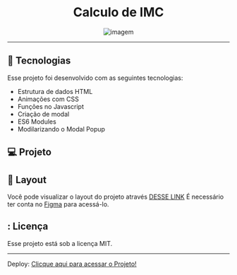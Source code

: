 <h1 align="center"> Calculo de IMC </h1>

<p align="center">
  <img alt="imagem" src=./assets/calculoIMC.png>
</p>

---

## 🚀 Tecnologias

Esse projeto foi desenvolvido com as seguintes tecnologias:

- Estrutura de dados HTML
- Animações com CSS
- Funções no Javascript
- Criação de modal
- ES6 Modules
- Modilarizando o Modal Popup

## 💻 Projeto

## 🔖 Layout

Você pode visualizar o layout do projeto através [DESSE LINK](https://www.figma.com/file/EnbTPm6nre8cMXp0Mx5e30/IMC-(Copy)?type=design&node-id=6-4&mode=design&t=4DtmnUr5eSxVwj3g-0) É necessário ter conta no [Figma](https://figma.com) para acessá-lo.

## : Licença

Esse projeto está sob a licença MIT.

---

Deploy:
[Clicque aqui para acessar o Projeto!](https://caetanosbr.github.io/display-grid-aula/)
